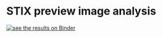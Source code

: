 # STIX preview image analysis
[![see the results on Binder](https://mybinder.org/badge_logo.svg)](https://mybinder.org/v2/gh/elastufka/stix_im_binder/9d36a59?labpath=imaging_results_display.ipynb)
